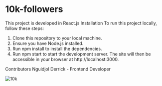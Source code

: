 # 10k-followers

This project is developed in React.js
Installation
To run this project locally, follow these steps:

1. Clone this repository to your local machine.
2. Ensure you have Node.js installed.
3. Run npm install to install the dependencies.
4. Run npm start to start the development server.
The site will then be accessible in your browser at http://localhost:3000.

Contributors
Nguidjol Derrick - Frontend Developer

![10k](https://github.com/DeriqDev/10k-followers/assets/127261530/79480ab3-c4cd-48d6-b47f-ec2aacdf11a5)
